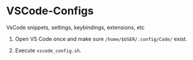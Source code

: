 # VSCode-Configs
VsCode snippets, settings, keybindings, extensions, etc

1. Open VS Code once and make sure `/home/$USER/.config/Code/` exist.

2. Execute `vscode_config.sh`.
